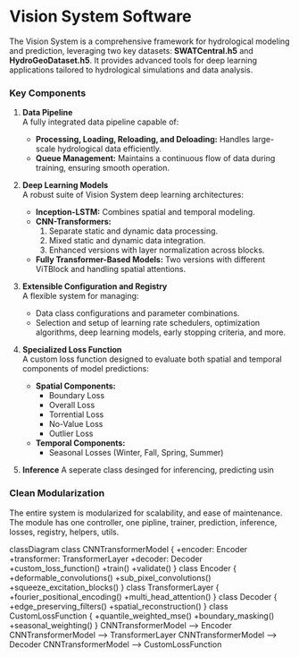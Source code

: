 # Vision System Software
The Vision System is a comprehensive framework for hydrological modeling and prediction, leveraging two key datasets: **SWATCentral.h5** and **HydroGeoDataset.h5**. It provides advanced tools for deep learning applications tailored to hydrological simulations and data analysis.

### Key Components

1. **Data Pipeline**  
   A fully integrated data pipeline capable of:
   - **Processing, Loading, Reloading, and Deloading:** Handles large-scale hydrological data efficiently.
   - **Queue Management:** Maintains a continuous flow of data during training, ensuring smooth operation.

2. **Deep Learning Models**  
   A robust suite of Vision System deep learning architectures:
   - **Inception-LSTM:** Combines spatial and temporal modeling.
   - **CNN-Transformers:**  
     1. Separate static and dynamic data processing.  
     2. Mixed static and dynamic data integration.  
     3. Enhanced versions with layer normalization across blocks.
   - **Fully Transformer-Based Models:** Two versions with different ViTBlock and handling spatial attentions.

3. **Extensible Configuration and Registry**  
   A flexible system for managing:
   - Data class configurations and parameter combinations.
   - Selection and setup of learning rate schedulers, optimization algorithms, deep learning models, early stopping criteria, and more.

4. **Specialized Loss Function**  
   A custom loss function designed to evaluate both spatial and temporal components of model predictions:
   - **Spatial Components:**
     - Boundary Loss
     - Overall Loss
     - Torrential Loss
     - No-Value Loss
     - Outlier Loss
   - **Temporal Components:**
     - Seasonal Losses (Winter, Fall, Spring, Summer)
5. **Inference**
    A seperate class desinged for inferencing, predicting usin

### Clean Modularization  
The entire system is modularized for scalability, and ease of maintenance. The module has one controller, one pipline, trainer, prediction, inference, losses, registry, helpers, utils. 


classDiagram
    class CNNTransformerModel {
        +encoder: Encoder
        +transformer: TransformerLayer
        +decoder: Decoder
        +custom_loss_function()
        +train()
        +validate()
    }
    class Encoder {
        +deformable_convolutions()
        +sub_pixel_convolutions()
        +squeeze_excitation_blocks()
    }
    class TransformerLayer {
        +fourier_positional_encoding()
        +multi_head_attention()
    }
    class Decoder {
        +edge_preserving_filters()
        +spatial_reconstruction()
    }
    class CustomLossFunction {
        +quantile_weighted_mse()
        +boundary_masking()
        +seasonal_weighting()
    }
    CNNTransformerModel --> Encoder
    CNNTransformerModel --> TransformerLayer
    CNNTransformerModel --> Decoder
    CNNTransformerModel --> CustomLossFunction